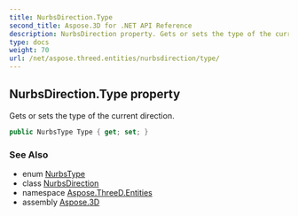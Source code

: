 ```yaml
---
title: NurbsDirection.Type
second_title: Aspose.3D for .NET API Reference
description: NurbsDirection property. Gets or sets the type of the current direction
type: docs
weight: 70
url: /net/aspose.threed.entities/nurbsdirection/type/
---
```

## NurbsDirection.Type property

Gets or sets the type of the current direction.

```csharp
public NurbsType Type { get; set; }
```

### See Also

* enum [NurbsType](../../nurbstype/)
* class [NurbsDirection](../)
* namespace [Aspose.ThreeD.Entities](../../nurbsdirection/)
* assembly [Aspose.3D](../../../)


